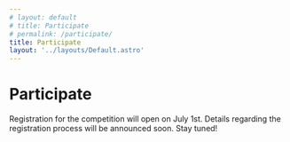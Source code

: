 ```yaml
---
# layout: default
# title: Participate
# permalink: /participate/
title: Participate
layout: '../layouts/Default.astro'
---
```


# Participate

Registration for the competition will open on July 1st. Details regarding the registration process will be announced soon. Stay tuned!